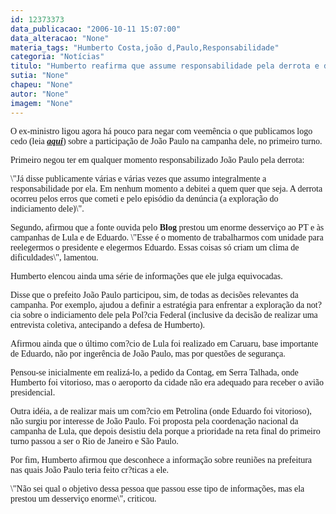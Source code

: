 ```yaml
---
id: 12373373
data_publicacao: "2006-10-11 15:07:00"
data_alteracao: "None"
materia_tags: "Humberto Costa,joão d,Paulo,Responsabilidade"
categoria: "Notícias"
titulo: "Humberto reafirma que assume responsabilidade pela derrota e defende João Paulo"
sutia: "None"
chapeu: "None"
autor: "None"
imagem: "None"
---
```

<p><P><FONT face=Verdana>O ex-ministro ligou agora há pouco para negar com veemência o que publicamos logo cedo (leia <STRONG><EM><A href=\"https://jc3.uol.com.br/blogs/jc/2006/10/11/index.php#2288\" target=_blank>aqui</A></EM></STRONG>) sobre a participação de João Paulo na campanha dele, no primeiro turno.</FONT></P></p>
<p><P><FONT face=Verdana>Primeiro negou ter em qualquer momento responsabilizado João Paulo pela derrota: </FONT></P></p>
<p><P><FONT face=Verdana>\"Já disse publicamente várias e várias vezes que assumo integralmente a responsabilidade por ela. Em nenhum momento a debitei a quem quer que seja. A derrota ocorreu pelos erros que cometi e pelo episódio da denúncia (a exploração do indiciamento dele)\".</FONT></P></p>
<p><P><FONT face=Verdana>Segundo, afirmou que a fonte ouvida pelo <STRONG>Blog</STRONG> prestou um enorme desserviço ao PT e às campanhas de Lula e de Eduardo. \"Esse é o momento de trabalharmos com unidade para reelegermos o presidente e elegermos Eduardo. Essas coisas só criam um clima de dificuldades\", lamentou.</FONT></P></p>
<p><P><FONT face=Verdana>Humberto elencou ainda uma série de informações que ele julga equivocadas.</FONT></P></p>
<p><P><FONT face=Verdana>Disse que o prefeito João Paulo participou, sim, de todas as decisões relevantes da campanha. Por exemplo, ajudou a definir a estratégia para enfrentar a exploração da not?cia sobre o indiciamento dele pela Pol?cia Federal (inclusive da decisão de realizar uma entrevista coletiva, antecipando a defesa de Humberto).</FONT></P></p>
<p><P><FONT face=Verdana>Afirmou ainda que o último com?cio de Lula foi realizado em Caruaru, base importante de Eduardo, não por ingerência de João Paulo, mas por questões de segurança. </FONT></P></p>
<p><P><FONT face=Verdana>Pensou-se inicialmente em realizá-lo, a pedido da Contag, em Serra Talhada, onde Humberto foi vitorioso, mas o aeroporto da cidade não era adequado para receber o avião presidencial.</FONT></P></p>
<p><P><FONT face=Verdana>Outra idéia, a de realizar mais um com?cio em Petrolina (onde Eduardo foi vitorioso), não surgiu por interesse de João Paulo. Foi proposta pela coordenação nacional da campanha de Lula, que depois desistiu dela porque a prioridade na reta final do primeiro turno passou a ser o Rio de Janeiro e São Paulo.</FONT></P></p>
<p><P><FONT face=Verdana>Por fim, Humberto afirmou que desconhece a informação sobre reuniões na prefeitura nas quais João Paulo teria feito cr?ticas a ele.</FONT></P></p>
<p><P><FONT face=Verdana>\"Não sei qual o objetivo dessa pessoa que passou esse tipo de informações, mas ela prestou um desserviço enorme\", criticou.</FONT></P> </p>
